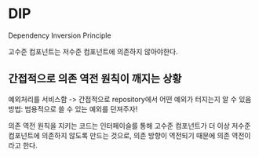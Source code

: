 # DIP
Dependency Inversion Principle

고수준 컴포넌트는 저수준 컴포넌트에 의존하지 않아야한다.

## 간접적으로 의존 역전 원칙이 깨지는 상황
예외처리를 서비스함 -> 간접적으로 repository에서 어떤 예외가 터지는지 알 수 있음 <br>
방법: 범용적으로 쓸 수 있는 예외를 던져주자! 

의존 역전 원칙을 지키는 코드는 인터페이슬를 통해 고수준 컴포넌트가 더 이상 저수준 컴포넌트에 의존하지 않도록 만드는 것으로, 의존 방향이 역전되기 때문에 의존 역전이라고 한다.